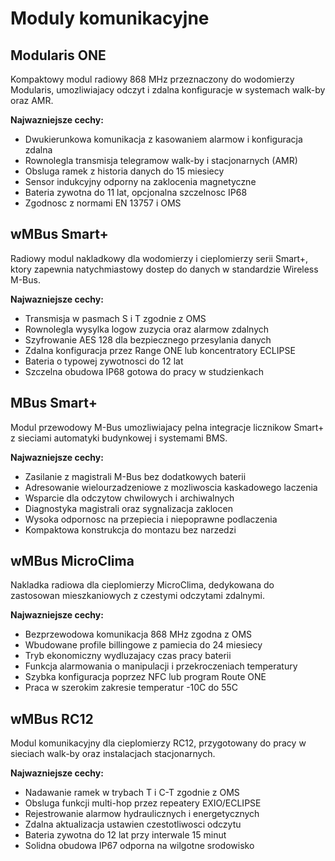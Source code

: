 # Moduly komunikacyjne

## Modularis ONE

Kompaktowy modul radiowy 868 MHz przeznaczony do wodomierzy Modularis, umozliwiajacy odczyt i zdalna konfiguracje w systemach walk-by oraz AMR.

**Najwazniejsze cechy:**

- Dwukierunkowa komunikacja z kasowaniem alarmow i konfiguracja zdalna
- Rownolegla transmisja telegramow walk-by i stacjonarnych (AMR)
- Obsluga ramek z historia danych do 15 miesiecy
- Sensor indukcyjny odporny na zaklocenia magnetyczne
- Bateria zywotna do 11 lat, opcjonalna szczelnosc IP68
- Zgodnosc z normami EN 13757 i OMS

## wMBus Smart+

Radiowy modul nakladkowy dla wodomierzy i cieplomierzy serii Smart+, ktory zapewnia natychmiastowy dostep do danych w standardzie Wireless M-Bus.

**Najwazniejsze cechy:**

- Transmisja w pasmach S i T zgodnie z OMS
- Rownolegla wysylka logow zuzycia oraz alarmow zdalnych
- Szyfrowanie AES 128 dla bezpiecznego przesylania danych
- Zdalna konfiguracja przez Range ONE lub koncentratory ECLIPSE
- Bateria o typowej zywotnosci do 12 lat
- Szczelna obudowa IP68 gotowa do pracy w studzienkach

## MBus Smart+

Modul przewodowy M-Bus umozliwiajacy pelna integracje licznikow Smart+ z sieciami automatyki budynkowej i systemami BMS.

**Najwazniejsze cechy:**

- Zasilanie z magistrali M-Bus bez dodatkowych baterii
- Adresowanie wielourzadzeniowe z mozliwoscia kaskadowego laczenia
- Wsparcie dla odczytow chwilowych i archiwalnych
- Diagnostyka magistrali oraz sygnalizacja zaklocen
- Wysoka odpornosc na przepiecia i niepoprawne podlaczenia
- Kompaktowa konstrukcja do montazu bez narzedzi

## wMBus MicroClima

Nakladka radiowa dla cieplomierzy MicroClima, dedykowana do zastosowan mieszkaniowych z czestymi odczytami zdalnymi.

**Najwazniejsze cechy:**

- Bezprzewodowa komunikacja 868 MHz zgodna z OMS
- Wbudowane profile billingowe z pamiecia do 24 miesiecy
- Tryb ekonomiczny wydluzajacy czas pracy baterii
- Funkcja alarmowania o manipulacji i przekroczeniach temperatury
- Szybka konfiguracja poprzez NFC lub program Route ONE
- Praca w szerokim zakresie temperatur -10C do 55C

## wMBus RC12

Modul komunikacyjny dla cieplomierzy RC12, przygotowany do pracy w sieciach walk-by oraz instalacjach stacjonarnych.

**Najwazniejsze cechy:**

- Nadawanie ramek w trybach T i C-T zgodnie z OMS
- Obsluga funkcji multi-hop przez repeatery EXIO/ECLIPSE
- Rejestrowanie alarmow hydraulicznych i energetycznych
- Zdalna aktualizacja ustawien czestotliwosci odczytu
- Bateria zywotna do 12 lat przy interwale 15 minut
- Solidna obudowa IP67 odporna na wilgotne srodowisko
